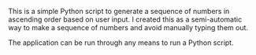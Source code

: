 This is a simple Python script to generate a sequence of numbers in ascending order based on user input. I created this as a semi-automatic way to make a sequence of numbers and avoid manually typing them out.

The application can be run through any means to run a Python script.
